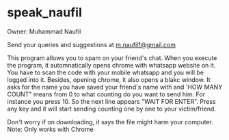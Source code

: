 # speak_naufil
Owner: Muhammad Naufil

Send your queries and suggestions at m.naufil1@gmail.com

This program allows you to spam on your friend's chat. When you execute the program, it automnatically opens chrome with whatsapp website on it. You have to scan the code with your mobile whatsapp and you will be logged into it. Besides, opening chrome, it also opens a blakc window. It asks for the name you have saved your friend's name with and 'HOW MANY COUNT" means from 0 to what counting do you want to send him. For instance you press 10. So the next line appears "WAIT FOR ENTER". Press any key and it will start sending counting one by one to your victim/friend.

Don't worry if on downloading, it says the file might harm your computer. 
Note: Only works with Chrome
